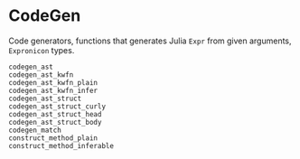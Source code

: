 # CodeGen

Code generators, functions that generates Julia `Expr` from given arguments, `Expronicon` types. 

```@docs
codegen_ast
codegen_ast_kwfn
codegen_ast_kwfn_plain
codegen_ast_kwfn_infer
codegen_ast_struct
codegen_ast_struct_curly
codegen_ast_struct_head
codegen_ast_struct_body
codegen_match
construct_method_plain
construct_method_inferable
```
